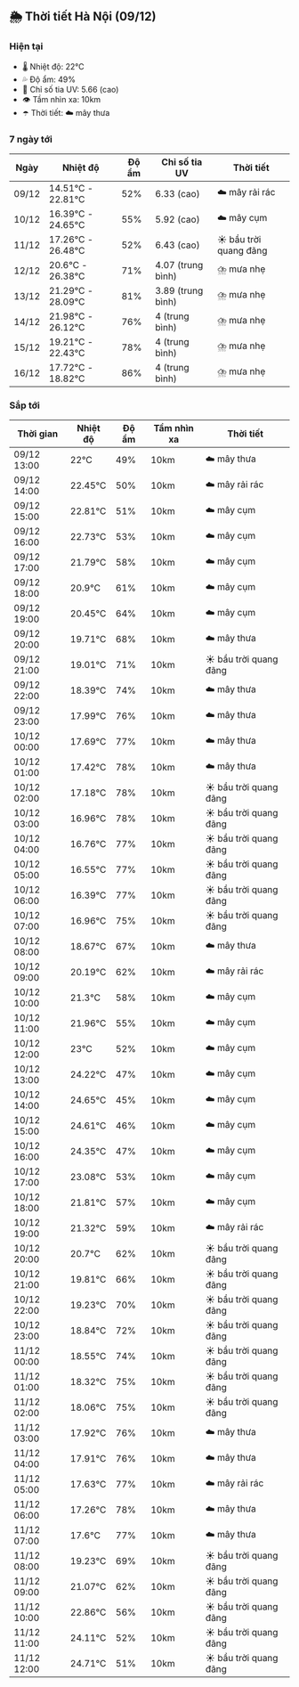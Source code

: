 ## 🌦️ Thời tiết Hà Nội (09/12)

### Hiện tại

- 🌡️ Nhiệt độ: 22℃
- 💦 Độ ẩm: 49%
- 🌟 Chỉ số tia UV: 5.66 (cao)
- 👁️ Tầm nhìn xa: 10km
- ☂️ Thời tiết: ☁️ mây thưa

### 7 ngày tới

| Ngày | Nhiệt độ | Độ ẩm | Chỉ số tia UV | Thời tiết |
| --- | --- | --- | --- | --- |
| 09/12 | 14.51℃ - 22.81℃ | 52% | 6.33 (cao) | ☁️ mây rải rác |
| 10/12 | 16.39℃ - 24.65℃ | 55% | 5.92 (cao) | ☁️ mây cụm |
| 11/12 | 17.26℃ - 26.48℃ | 52% | 6.43 (cao) | ☀️ bầu trời quang đãng |
| 12/12 | 20.6℃ - 26.38℃ | 71% | 4.07 (trung bình) | ⛈️ mưa nhẹ |
| 13/12 | 21.29℃ - 28.09℃ | 81% | 3.89 (trung bình) | ⛈️ mưa nhẹ |
| 14/12 | 21.98℃ - 26.12℃ | 76% | 4 (trung bình) | ⛈️ mưa nhẹ |
| 15/12 | 19.21℃ - 22.43℃ | 78% | 4 (trung bình) | ⛈️ mưa nhẹ |
| 16/12 | 17.72℃ - 18.82℃ | 86% | 4 (trung bình) | ⛈️ mưa nhẹ |

### Sắp tới

| Thời gian | Nhiệt độ | Độ ẩm | Tầm nhìn xa | Thời tiết |
| --- | --- | --- | --- | --- |
| 09/12 13:00 | 22℃ | 49% | 10km | ☁️ mây thưa |
| 09/12 14:00 | 22.45℃ | 50% | 10km | ☁️ mây rải rác |
| 09/12 15:00 | 22.81℃ | 51% | 10km | ☁️ mây cụm |
| 09/12 16:00 | 22.73℃ | 53% | 10km | ☁️ mây cụm |
| 09/12 17:00 | 21.79℃ | 58% | 10km | ☁️ mây cụm |
| 09/12 18:00 | 20.9℃ | 61% | 10km | ☁️ mây cụm |
| 09/12 19:00 | 20.45℃ | 64% | 10km | ☁️ mây cụm |
| 09/12 20:00 | 19.71℃ | 68% | 10km | ☁️ mây thưa |
| 09/12 21:00 | 19.01℃ | 71% | 10km | ☀️ bầu trời quang đãng |
| 09/12 22:00 | 18.39℃ | 74% | 10km | ☁️ mây thưa |
| 09/12 23:00 | 17.99℃ | 76% | 10km | ☁️ mây thưa |
| 10/12 00:00 | 17.69℃ | 77% | 10km | ☁️ mây thưa |
| 10/12 01:00 | 17.42℃ | 78% | 10km | ☁️ mây thưa |
| 10/12 02:00 | 17.18℃ | 78% | 10km | ☀️ bầu trời quang đãng |
| 10/12 03:00 | 16.96℃ | 78% | 10km | ☀️ bầu trời quang đãng |
| 10/12 04:00 | 16.76℃ | 77% | 10km | ☀️ bầu trời quang đãng |
| 10/12 05:00 | 16.55℃ | 77% | 10km | ☀️ bầu trời quang đãng |
| 10/12 06:00 | 16.39℃ | 77% | 10km | ☀️ bầu trời quang đãng |
| 10/12 07:00 | 16.96℃ | 75% | 10km | ☀️ bầu trời quang đãng |
| 10/12 08:00 | 18.67℃ | 67% | 10km | ☁️ mây thưa |
| 10/12 09:00 | 20.19℃ | 62% | 10km | ☁️ mây rải rác |
| 10/12 10:00 | 21.3℃ | 58% | 10km | ☁️ mây cụm |
| 10/12 11:00 | 21.96℃ | 55% | 10km | ☁️ mây cụm |
| 10/12 12:00 | 23℃ | 52% | 10km | ☁️ mây cụm |
| 10/12 13:00 | 24.22℃ | 47% | 10km | ☁️ mây cụm |
| 10/12 14:00 | 24.65℃ | 45% | 10km | ☁️ mây cụm |
| 10/12 15:00 | 24.61℃ | 46% | 10km | ☁️ mây cụm |
| 10/12 16:00 | 24.35℃ | 47% | 10km | ☁️ mây cụm |
| 10/12 17:00 | 23.08℃ | 53% | 10km | ☁️ mây cụm |
| 10/12 18:00 | 21.81℃ | 57% | 10km | ☁️ mây cụm |
| 10/12 19:00 | 21.32℃ | 59% | 10km | ☁️ mây rải rác |
| 10/12 20:00 | 20.7℃ | 62% | 10km | ☀️ bầu trời quang đãng |
| 10/12 21:00 | 19.81℃ | 66% | 10km | ☀️ bầu trời quang đãng |
| 10/12 22:00 | 19.23℃ | 70% | 10km | ☀️ bầu trời quang đãng |
| 10/12 23:00 | 18.84℃ | 72% | 10km | ☀️ bầu trời quang đãng |
| 11/12 00:00 | 18.55℃ | 74% | 10km | ☀️ bầu trời quang đãng |
| 11/12 01:00 | 18.32℃ | 75% | 10km | ☀️ bầu trời quang đãng |
| 11/12 02:00 | 18.06℃ | 75% | 10km | ☀️ bầu trời quang đãng |
| 11/12 03:00 | 17.92℃ | 76% | 10km | ☁️ mây thưa |
| 11/12 04:00 | 17.91℃ | 76% | 10km | ☁️ mây thưa |
| 11/12 05:00 | 17.63℃ | 77% | 10km | ☁️ mây rải rác |
| 11/12 06:00 | 17.26℃ | 78% | 10km | ☁️ mây thưa |
| 11/12 07:00 | 17.6℃ | 77% | 10km | ☁️ mây thưa |
| 11/12 08:00 | 19.23℃ | 69% | 10km | ☀️ bầu trời quang đãng |
| 11/12 09:00 | 21.07℃ | 62% | 10km | ☀️ bầu trời quang đãng |
| 11/12 10:00 | 22.86℃ | 56% | 10km | ☀️ bầu trời quang đãng |
| 11/12 11:00 | 24.11℃ | 52% | 10km | ☀️ bầu trời quang đãng |
| 11/12 12:00 | 24.71℃ | 51% | 10km | ☀️ bầu trời quang đãng |
